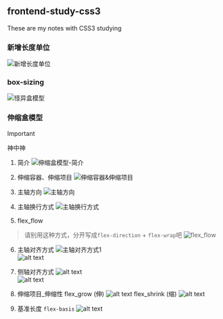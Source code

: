 ## frontend-study-css3
These are my notes with CSS3 studying

### 新增长度单位
![新增长度单位](/public/新增长度单位.png)

### box-sizing
![怪异盒模型](/public/怪异盒模型.png)

### 伸缩盒模型
> [!IMPORTANT]
> 神中神
1. 简介
![伸缩盒模型-简介](/public/伸缩盒模型-简介.png)

2. 伸缩容器、伸缩项目
![伸缩容器&伸缩项目](/public/伸缩容器&伸缩项目.png)

3. 主轴方向
![主轴方向](/public/主轴方向.png)

4. 主轴换行方式
![主轴换行方式](/public/主轴换行方式.png)

5. flex_flow
> 请别用这种方式，分开写成`flex-direction` + `flex-wrap`吧
![flex_flow](/public/flex_flow.png)

6. 主轴对齐方式
![主轴对齐方式1](public/主轴对齐方式1.png)<br/>
![alt text](public/主轴对齐方式2.png)

7. 侧轴对齐方式
![alt text](public/侧轴对齐方式_一行1.png)<br/>
![alt text](public/侧轴对齐方式_一行2.png)

8. 伸缩项目_伸缩性
flex_grow (伸)
![alt text](public/伸缩项目_伸缩性1.png)
flex_shrink (缩)
![alt text](public/伸缩项目_伸缩性2.png)

9. 基准长度
`flex-basis`
![alt text](public/基准长度.png)

